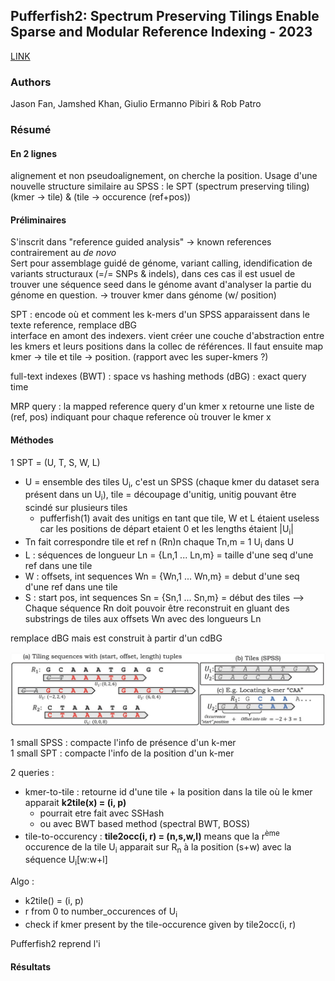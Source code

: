 ## Pufferfish2: Spectrum Preserving Tilings Enable Sparse and Modular Reference Indexing - 2023

[LINK](https://link.springer.com/chapter/10.1007/978-3-031-29119-7_2) 

### Authors  
Jason Fan, Jamshed Khan, Giulio Ermanno Pibiri & Rob Patro

### Résumé

#### En 2 lignes
alignement et non pseudoalignement, on cherche la position. Usage d'une nouvelle structure similaire au SPSS : le SPT (spectrum preserving tiling) (kmer -> tile) & (tile -> occurence (ref+pos)) 

#### Préliminaires
S'inscrit dans "reference guided analysis" -> known references contrairement au *de novo*\
Sert pour assemblage guidé de génome, variant calling, idendification de variants structuraux (=/= SNPs & indels), dans ces cas il est usuel de trouver une séquence seed dans le génome avant d'analyser la partie du génome en question. -> trouver kmer dans génome (w/ position)

SPT : encode où et comment les k-mers d'un SPSS apparaissent dans le texte reference, remplace dBG\
interface en amont des indexers. vient créer une couche d'abstraction entre les kmers et leurs positions dans la collec de références. Il faut ensuite map kmer -> tile et tile -> position. (rapport avec les super-kmers ?)

full-text indexes (BWT) : space vs hashing methods (dBG) : exact query time

MRP query : la mapped reference query d'un kmer x retourne une liste de (ref, pos) indiquant pour chaque reference où trouver le kmer x


#### Méthodes

1 SPT = (U, T, S, W, L)
  + U = ensemble des tiles U<sub>i</sub>, c'est un SPSS (chaque kmer du dataset sera présent dans un U<sub>i</sub>), tile = découpage d'unitig, unitig pouvant être scindé sur plusieurs tiles 
    - pufferfish(1) avait des unitigs en tant que tile, W et L étaient useless car les positions de départ etaient 0 et les lengths étaient |U<sub>i</sub>|
  + Tn fait correspondre tile et ref n (Rn)n chaque Tn,m = 1 U<sub>i</sub> dans U
  + L : séquences de longueur Ln = {Ln,1 ... Ln,m} = taille d'une seq d'une ref dans une tile
  + W : offsets, int sequences Wn = {Wn,1 ... Wn,m} = debut d'une seq d'une ref dans une tile
  + S : start pos, int sequences Sn = {Sn,1 ... Sn,m} = début des tiles
--> Chaque séquence Rn doit pouvoir être reconstruit en gluant des substrings de tiles aux offsets Wn avec des longueurs Ln

remplace dBG mais est construit à partir d'un cdBG

![figure1](/assets/pufferfish1.png)

1 small SPSS : compacte l'info de présence d'un k-mer\
1 small SPT : compacte l'info de la position d'un k-mer

2 queries :  
  + kmer-to-tile : retourne id d'une tile + la position dans la tile où le kmer apparait **k2tile(x) = (i, p)** 
    - pourrait etre fait avec SSHash
    - ou avec BWT based method (spectral BWT, BOSS)
  + tile-to-occurency : **tile2occ(i, r) = (n,s,w,l)** means que la r<sup>ème</sup> occurence de la tile U<sub>i</sub> apparait sur R<sub>n</sub> à la position (s+w) avec la séquence U<sub>i</sub>\[w:w+l\]

Algo : 
  + k2tile() = (i, p)
  + r from 0 to number_occurences of U<sub>i</sub>
  + check if kmer present by the tile-occurence given by tile2occ(i, r) 


Pufferfish2 reprend l'i


#### Résultats
